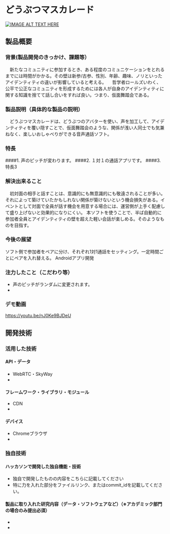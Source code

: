 # どうぶつマスカレード

[![IMAGE ALT TEXT HERE](https://jphacks.com/wp-content/uploads/2020/09/JPHACKS2020_ogp.jpg)](https://www.youtube.com/watch?v=G5rULR53uMk)

## 製品概要
### 背景(製品開発のきっかけ、課題等）
　新たなコミュニティに参加するとき、ある程度のコミュニケーションをとれるまでには時間がかかる。その壁は新参/古参、性別、年齢、趣味、ノリといったアイデンティティの違いが影響していると考える。
　哲学者ロールズいわく、公平で公正なコミュニティを形成するためには各人が自身のアイデンティティに関する知識を捨てて話し合いをすれば良い。つまり、仮面舞踏会である。
 
### 製品説明（具体的な製品の説明）
　どうぶつマスカレードは、どうぶつのアバターを使い、声を加工して、アイデンティティを覆い隠すことで、仮面舞踏会のような、関係が浅い人同士でも気兼ねなく、楽しいおしゃべりができる音声通話ソフト。
### 特長
####1. 声のピッチが変わります。
####2. １対１の通話アプリです。
####3. 特長3

### 解決出来ること
　初対面の相手と話すことは、意識的にも無意識的にも敬遠されることが多い。それによって築けていたかもしれない関係が築けないという機会損失がある。イベントとして対面で全員が話す機会を用意する場合には、運営側が上手く配慮して盛り上げないと効果的になりにくい。
 本ソフトを使うことで、半ば自動的に参加者全員とアイデンティティの壁を超えた軽い会話が楽しめる。そのようなものを目指す。
### 今後の展望
 ソフト側で参加者をペアに分け、それぞれ1対1通話をセッティング。一定時間ごとにペアを入れ替える。
 Androidアプリ開発
### 注力したこと（こだわり等）
* 声のピッチがランダムに変更されます。
* 

### デモ動画
https://youtu.be/nJ0Ke9BJDeU

## 開発技術
### 活用した技術
#### API・データ
* WebRTC・SkyWay
* 

#### フレームワーク・ライブラリ・モジュール
* CDN
* 

#### デバイス
* Chromeブラウザ
* 

### 独自技術
#### ハッカソンで開発した独自機能・技術
* 独自で開発したものの内容をこちらに記載してください
* 特に力を入れた部分をファイルリンク、またはcommit_idを記載してください。

#### 製品に取り入れた研究内容（データ・ソフトウェアなど）（※アカデミック部門の場合のみ提出必須）
* 
* 
